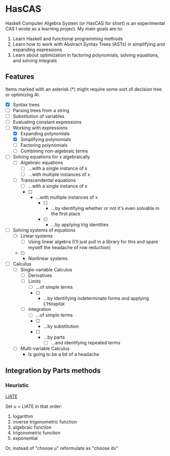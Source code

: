 # HasCAS

Haskell Computer Algebra System (or HasCAS for short) is an experimental CAS I wrote as a learning project. My main goals are to:
1. Learn Haskell and functional programming methods
2. Learn how to work with Abstract Syntax Trees (ASTs) in simplifying and expanding expressions
3. Learn about optimization in factoring polynomials, solving equations, and solving integrals

## Features

Items marked with an asterisk (*) might require some sort of decision tree or optimizing AI.

- [x] Syntax trees
- [ ] Parsing trees from a string
- [ ] Substitution of variables
- [ ] Evaluating constant expressions
- [ ] Working with expressions
    - [x] Expanding polynomials
    - [x] Simplifying polynomials
    - [ ] Factoring polynomials
    - [ ] Combining non-algebraic terms
- [ ] Solving equations for x algebraically
    - [ ] Algebraic equations
        - [ ] ...with a single instance of x
        - [ ] ...with multiple instances of x
    - [ ] Transcendental equations
        - [ ] ...with a single instance of x
        - [ ] * ...with multiple instances of x
            - [ ] * ...by identifying whether or not it's even solvable in the first place
            - [ ] * ...by applying trig identities
- [ ] Solving systems of equations
    - [ ] Linear systems
        - [ ] Using linear algebra (I'll just pull in a library for this and spare myself the headache of row reduction)
    - [ ] * Nonlinear systems
- [ ] Calculus
    - [ ] Single-variable Calculus
        - [ ] Derivatives
        - [ ] Limits
            - [ ] ...of simple terms
            - [ ] * ...by identifying indeterminate forms and applying L'Hospital
        - [ ] Integration
            - [ ] ...of simple terms
            - [ ] * ...by substitution
            - [ ] * ...by parts
                - [ ] ...and identifying repeated terms
    - [ ] Multi-variable Calculus
        - Is going to be a bit of a headache

## Integration by Parts methods

### Heuristic

[LIATE](https://math.stackexchange.com/questions/2123271/methods-for-choosing-u-and-dv-when-integrating-by-parts)

Set u = LIATE in that order:

1. logarithm
2. inverse trigonometric function
3. algebraic function
4. trigonometric function
5. exponential

Or, instead of "choose u" reformulate as "choose dv"
